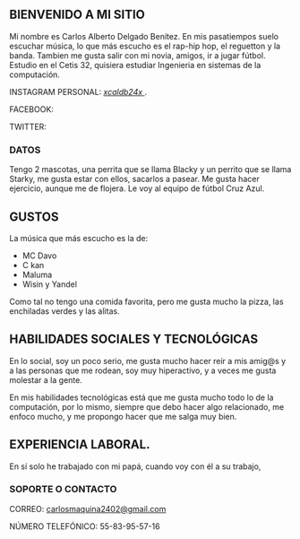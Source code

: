 ## BIENVENIDO A MI SITIO 
Mi nombre es Carlos Alberto Delgado Benítez. En mis pasatiempos suelo escuchar música, lo que más escucho es el rap-hip hop, el reguetton y la banda. Tambien me gusta salir con mi novia, amigos, ir a jugar fútbol. Estudio en el Cetis 32, quisiera estudiar Ingenieria en sistemas de la computación.

INSTAGRAM PERSONAL: [ _xcaldb24x_ ](https://www.instagram.com/_xcaldb24x_/). 

FACEBOOK:

TWITTER:

### DATOS

Tengo 2 mascotas, una perrita que se llama Blacky y un perrito que se llama Starky, me gusta estar con ellos, sacarlos a pasear.
Me gusta hacer ejercicio, aunque me de flojera.
Le voy al equipo de fútbol Cruz Azul.



## GUSTOS
La música que más escucho es la de:

- MC Davo
- C kan
- Maluma 
- Wisin y Yandel

Como tal no tengo una comida favorita, pero me gusta mucho la pizza, las enchiladas verdes y las alitas.



## HABILIDADES SOCIALES Y TECNOLÓGICAS

En lo social, soy un poco serio, me gusta mucho hacer reír a mis amig@s y a las personas que me rodean, soy muy hiperactivo, y a veces me gusta molestar a la gente.

En mis habilidades tecnológicas está que me gusta mucho todo lo de la computación, por lo mismo, siempre que debo hacer algo relacionado, me enfoco mucho, y me propongo hacer que me salga muy bien.



## EXPERIENCIA LABORAL.

En sí solo he trabajado con mi papá, cuando voy con él a su trabajo,



### SOPORTE O CONTACTO

CORREO: carlosmaquina2402@gmail.com

NÚMERO TELEFÓNICO: 55-83-95-57-16





